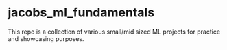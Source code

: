 # jacobs_ml_fundamentals
This repo is a collection of various small/mid sized ML projects for practice and showcasing purposes. 
